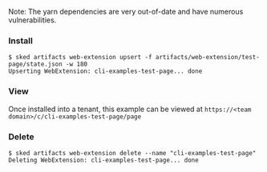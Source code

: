 Note: The yarn dependencies are very out-of-date and have numerous vulnerabilities.

### Install

```shell
$ sked artifacts web-extension upsert -f artifacts/web-extension/test-page/state.json -w 180
Upserting WebExtension: cli-examples-test-page... done
```

### View

Once installed into a tenant, this example can be viewed at `https://<team domain>/c/cli-examples-test-page/page`

### Delete

```shell
$ sked artifacts web-extension delete --name "cli-examples-test-page"
Deleting WebExtension: cli-examples-test-page... done
```
